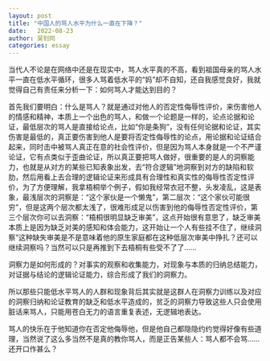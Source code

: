 ```yaml
---
layout: post
title: "中国人的骂人水平为什么一直在下降？"
date:   2022-08-23
author: 吴钊同
categories: essay
---
```


当代人不论是在网络中还是在现实中，骂人水平真的不高，看到祖国母亲的骂人水平一直在低水平循环，很多人骂着低水平的“妈”却不自知，还自我感觉良好，我就觉得自己有责任来分析一下：如何骂人才能达到目的？

首先我们要明白：什么是骂人？就是通过对他人的否定性侮辱性评价，来伤害他人的情感和精神，本质上一个出色的骂人，和做一个论题是一样的，论点论据和论证，最低层次的骂人是直接给论点，比如“你是条狗”，没有任何论据和论证，其实伤害是最低的，真正要伤害到他人是要将否定性侮辱性的论点，用论据和论证结合起来，同时击中被骂人真正在意的社会性评价，但是因为骂人本身就是一个不严谨论证，它有点类似于歪曲论证，所以真正要把骂人做好，很重要的是人的洞察能力，也就是从对方的某些已知表象出发，去“符合逻辑”地洞察到对方的缺陷和软肋，然后用看上去合理的逻辑论证来形成具有合理性和真实性的侮辱性否定性评价，为了方便理解，我拿梧桐举个例子，假如我经常衣冠不整，头发凌乱，这是表象，最浅层次的洞察是：“这个家伙是一个懒鬼”，第二层次：“这个家伙可能很穷”，但是这两个层次都太浅了，很难形成足以伤害到他的侮辱性否定性评价，第三个层次你可以去洞察：“梧桐很明显缺乏审美”，这点开始很有意思了，缺乏审美本质上是因为缺乏对美的感知和体会能力，这开始让一个人有些挂不住了，继续洞察“这种缺失审美是不是意味着他的原生家庭都在这种低层次审美中挣扎？还可以继续洞察吗？当然可以只是再推到下去梧桐有些受不了了……

洞察力是如何形成的？对事实的观察和收集能力，对现象与本质的归纳总结能力，对证据与结论的逻辑论证能力，综合形成了我们的洞察力。

所以那些只能低水平骂人的人群和现象背后其实就是这群人在洞察力训练以及对应的洞察归纳和论证教育的缺乏和低水平造成的，贫乏的洞察力导致这些人只会使用脏话来骂人，只能用苍白无力的语言重复表述，无逻辑地表达。

骂人的快乐在于他知道你在否定他侮辱他，但是他自己都隐隐约约觉得好像有些道理，当然说了这么多当然不是真的教你骂人，而是正告某些人：骂人都不会骂……还开口作甚么？